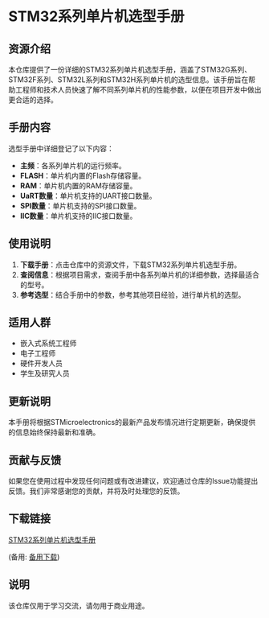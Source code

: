 # STM32系列单片机选型手册

## 资源介绍

本仓库提供了一份详细的STM32系列单片机选型手册，涵盖了STM32G系列、STM32F系列、STM32L系列和STM32H系列单片机的选型信息。该手册旨在帮助工程师和技术人员快速了解不同系列单片机的性能参数，以便在项目开发中做出更合适的选择。

## 手册内容

选型手册中详细登记了以下内容：

- **主频**：各系列单片机的运行频率。
- **FLASH**：单片机内置的Flash存储容量。
- **RAM**：单片机内置的RAM存储容量。
- **UaRT数量**：单片机支持的UART接口数量。
- **SPI数量**：单片机支持的SPI接口数量。
- **IIC数量**：单片机支持的IIC接口数量。

## 使用说明

1. **下载手册**：点击仓库中的资源文件，下载STM32系列单片机选型手册。
2. **查阅信息**：根据项目需求，查阅手册中各系列单片机的详细参数，选择最适合的型号。
3. **参考选型**：结合手册中的参数，参考其他项目经验，进行单片机的选型。

## 适用人群

- 嵌入式系统工程师
- 电子工程师
- 硬件开发人员
- 学生及研究人员

## 更新说明

本手册将根据STMicroelectronics的最新产品发布情况进行定期更新，确保提供的信息始终保持最新和准确。

## 贡献与反馈

如果您在使用过程中发现任何问题或有改进建议，欢迎通过仓库的Issue功能提出反馈。我们非常感谢您的贡献，并将及时处理您的反馈。

## 下载链接
[STM32系列单片机选型手册](https://pan.quark.cn/s/9b125448f399) 

(备用: [备用下载](https://pan.baidu.com/s/1zVRJ6ktlWlNC_2s2dhAfzg?pwd=1234))

## 说明

该仓库仅用于学习交流，请勿用于商业用途。
